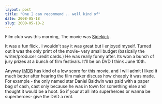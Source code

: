 ```yaml
---
layout: post
title: "One I can recommend .. well kind of"
date: 2008-05-18
slug: 2008-05-18-2
---
```


Film club was this morning,  The movie was  [Sidekick](http://www.sidekickmovie.com/) .

 It was a fun flick .  I wouldn&apos;t say it was great but I enjoyed myself.  Turned out it was the only print of the movie- very small budget  (basically the writer/producer credit cards.)  He  was really funny after.  Its won a bunch of jury prizes at a bunch of film festivals.  It&apos;ll be on DVD I think June 10th.

Anyway  [IMDB](http://www.imdb.com/title/tt0410603/)  has kind of a low score for this movie, and I will admit I liked it much better after hearing the film maker discuss how cheaply it was made.  For example - the only named star Daniel Baldwin was paid with a paper bag of cash, cast only because he was in town for something else and thought it would be a hoot.  So if your at all into superheroes or wanna be superheroes- give the DVD a rent.

